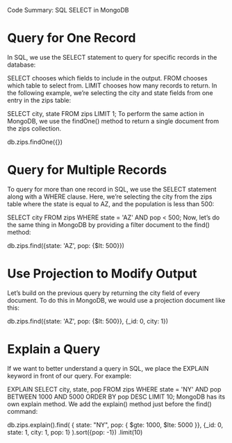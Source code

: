 Code Summary: SQL SELECT in MongoDB
# Query for One Record
In SQL, we use the SELECT statement to query for specific records in the database:

SELECT chooses which fields to include in the output.
FROM chooses which table to select from.
LIMIT chooses how many records to return.
In the following example, we’re selecting the city and state fields from one entry in the zips table:

SELECT city, state FROM zips LIMIT 1;
To perform the same action in MongoDB, we use the findOne() method to return a single document from the zips collection.

db.zips.findOne({})


# Query for Multiple Records
To query for more than one record in SQL, we use the SELECT statement along with a WHERE clause. Here, we’re selecting the city from the zips table where the state is equal to AZ, and the population is less than 500:

SELECT city FROM zips WHERE state = 'AZ' AND pop < 500;
Now, let’s do the same thing in MongoDB by providing a filter document to the find() method:

db.zips.find({state: 'AZ', pop: {$lt: 500}})


# Use Projection to Modify Output
Let’s build on the previous query by returning the city field of every document. To do this in MongoDB, we would use a projection document like this:

db.zips.find({state: 'AZ', pop: {$lt: 500}}, {_id: 0, city: 1})


# Explain a Query
If we want to better understand a query in SQL, we place the EXPLAIN keyword in front of our query. For example:

EXPLAIN SELECT city, state, pop 
            FROM zips 
WHERE state = 'NY' AND pop BETWEEN 1000 AND 5000 
ORDER BY pop DESC 
LIMIT 10;
MongoDB has its own explain method. We add the explain() method just before the find() command:

db.zips.explain().find(
    { state: "NY", pop: { $gte: 1000, $lte: 5000 }}, 
    {_id: 0, state: 1, city: 1, pop: 1}
    ).sort({pop: -1})
    .limit(10)